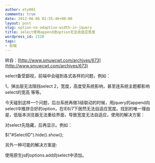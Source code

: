 ```yaml
---
author: ety001
comments: true
date: 2012-06-06 02:55:46+00:00
layout: post
slug: option-no-adaptive-width-in-jquery
title: select使用append进option无法自适应宽度
wordpress_id: 2128
tags:
- 前端
---
```


转自：[http://www.smuwcwt.com/archives/673](http://www.smuwcwt.com/archives/673)


select备受鄙视，前端中会碰到各式各样的问题，例如：

1，弹出层无法阻挡select
2，宽度，高度受系统影响，甚至连系统主题都影响select的宽高
等等。

今天碰到这样一个问题，后台系统再做3级联动的时候，用jquery的append向select中推拼合好的option，在IE6/7下居然无法自适应宽度。找到的唯一理由是，低版本浏览器无法重绘界面，导致宽度无法自适应，使用的解决方案：

对select先隐藏，后再显示。例如：


$("#SelectID").hide().show();


另外一种可能的解决方案是:


使用原生js的options.add向select中添加。

